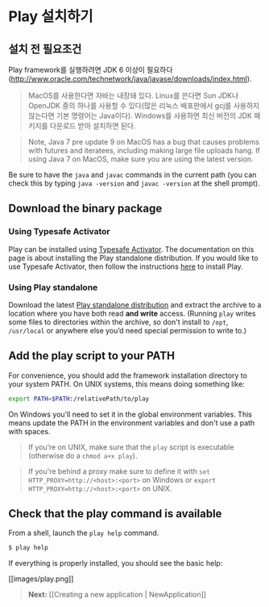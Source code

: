 <!--- Copyright (C) 2009-2013 Typesafe Inc. <http://www.typesafe.com> -->
# Play 설치하기

## 설치 전 필요조건

Play framework를 실행하려면 JDK 6 이상이 필요하다(http://www.oracle.com/technetwork/java/javase/downloads/index.html).

> MacOS를 사용한다면 자바는 내장돼 있다. Linux를 쓴다면 Sun JDK나 OpenJDK 중의 하나를 사용할 수 있다(많은 리눅스 배포판에서 gcj를 사용하지 않는다면 기본 명령어는 Java이다). Windows를 사용하면 최신 버전의 JDK 패키지를 다운로드 받아 설치하면 된다.

> Note, Java 7 pre update 9 on MacOS has a bug that causes problems with futures and iteratees, including making large file uploads hang.  If using Java 7 on MacOS, make sure you are using the latest version.

Be sure to have the `java` and `javac` commands in the current path (you can check this by typing `java -version` and `javac -version` at the shell prompt). 

## Download the binary package

### Using Typesafe Activator

Play can be installed using [Typesafe Activator](http://typesafe.com/activator).  The documentation on this page is about installing the Play standalone distribution.  If you would like to use Typesafe Activator, then follow the instructions [here](http://typesafe.com/platform/getstarted) to install Play.

### Using Play standalone

Download the latest [Play standalone distribution](http://www.playframework.com/download) and extract the archive to a location where you have both read **and write** access. (Running `play` writes some files to directories within the archive, so don't install to `/opt`, `/usr/local` or anywhere else you’d need special permission to write to.)

## Add the play script to your PATH

For convenience, you should add the framework installation directory to your system PATH. On UNIX systems, this means doing something like:

```bash
export PATH=$PATH:/relativePath/to/play
```

On Windows you’ll need to set it in the global environment variables. This means update the PATH in the environment variables and don't use a path with spaces.

> If you’re on UNIX, make sure that the `play` script is executable (otherwise do a `chmod a+x play`).

> If you're behind a proxy make sure to define it with `set HTTP_PROXY=http://<host>:<port>` on Windows or `export  HTTP_PROXY=http://<host>:<port>` on UNIX.

## Check that the play command is available

From a shell, launch the `play help` command. 

```bash
$ play help
```

If everything is properly installed, you should see the basic help:

[[images/play.png]]

> **Next:** [[Creating a new application | NewApplication]]

